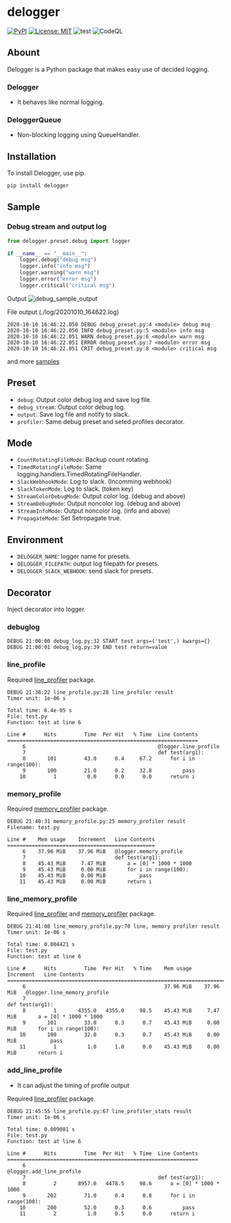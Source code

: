 # delogger

[![PyPI](https://badge.fury.io/py/delogger.svg)](https://badge.fury.io/py/delogger)
[![License: MIT](https://img.shields.io/badge/License-MIT-yellow.svg)](https://github.com/deresmos/delogger/blob/master/LICENSE)
![test](https://github.com/deresmos/delogger/workflows/Python%20Test/badge.svg)
![CodeQL](https://github.com/deresmos/delogger/workflows/CodeQL/badge.svg)

## Abount

Delogger is a Python package that makes easy use of decided logging.

### Delogger

- It behaves like normal logging.

### DeloggerQueue

- Non-blocking logging using QueueHandler.

## Installation

To install Delogger, use pip.

```bash
pip install delogger

```

## Sample

### Debug stream and output log

```python
from delogger.preset.debug import logger

if __name__ == "__main__":
    logger.debug("debug msg")
    logger.info("info msg")
    logger.warning("warn msg")
    logger.error("error msg")
    logger.critical("critical msg")
```

Output
![debug_sample_output]()

File output (./log/20201010_164622.log)
```
2020-10-10 16:46:22.050 DEBUG debug_preset.py:4 <module> debug msg
2020-10-10 16:46:22.050 INFO debug_preset.py:5 <module> info msg
2020-10-10 16:46:22.051 WARN debug_preset.py:6 <module> warn msg
2020-10-10 16:46:22.051 ERROR debug_preset.py:7 <module> error msg
2020-10-10 16:46:22.051 CRIT debug_preset.py:8 <module> critical msg
```


and more [samples](https://github.com/deresmos/delogger/tree/main/tests)

## Preset

- `debug`: Output color debug log and save log file.
- `debug_stream`: Output color debug log.
- `output`: Save log file and notify to slack.
- `profiler`: Same debug preset and seted profiles decorator.

## Mode

- `CountRotatingFileMode`: Backup count rotating.
- `TimedRotatingFileMode`: Same logging.handlers.TimedRotatingFileHandler.
- `SlackWebhookMode`: Log to slack. (Incomming webhook)
- `SlackTokenMode`: Log to slack. (token key)
- `StreamColorDebugMode`: Output color log. (debug and above)
- `StreamDebugMode`: Output noncolor log. (debug and above)
- `StreamInfoMode`: Output noncolor log. (info and above)
- `PropagateMode`: Set Setropagate true.

## Environment

- `DELOGGER_NAME`: logger name for presets.
- `DELOGGER_FILEPATH`: output log filepath for presets.
- `DELOGGER_SLACK_WEBHOOK`: send slack for presets.

## Decorator

Inject decorator into logger.

### debuglog

```text
DEBUG 21:00:00 debug_log.py:32 START test args=('test',) kwargs={}
DEBUG 21:00:01 debug_log.py:39 END test return=value
```

### line_profile

Required [line_profiler](https://github.com/pyutils/line_profiler) package.

```text
DEBUG 21:38:22 line_profile.py:28 line_profiler result
Timer unit: 1e-06 s

Total time: 6.4e-05 s
File: test.py
Function: test at line 6

Line #      Hits         Time  Per Hit   % Time  Line Contents
==============================================================
     6                                           @logger.line_profile
     7                                           def test(arg1):
     8       101         43.0      0.4     67.2      for i in range(100):
     9       100         21.0      0.2     32.8          pass
    10         1          0.0      0.0      0.0      return i
```

### memory_profile

Required [memory_profiler](https://github.com/pythonprofilers/memory_profiler) package.

```text
DEBUG 21:40:31 memory_profile.py:25 memory_profiler result
Filename: test.py

Line #    Mem usage    Increment   Line Contents
================================================
     6    37.96 MiB    37.96 MiB   @logger.memory_profile
     7                             def test(arg1):
     8    45.43 MiB     7.47 MiB       a = [0] * 1000 * 1000
     9    45.43 MiB     0.00 MiB       for i in range(100):
    10    45.43 MiB     0.00 MiB           pass
    11    45.43 MiB     0.00 MiB       return i
```

### line_memory_profile

Required [line_profiler](https://github.com/pyutils/line_profiler) and [memory_profiler](https://github.com/pythonprofilers/memory_profiler) package.

```text
DEBUG 21:41:08 line_memory_profile.py:70 line, memory profiler result
Timer unit: 1e-06 s

Total time: 0.004421 s
File: test.py
Function: test at line 6

Line #      Hits         Time  Per Hit   % Time    Mem usage    Increment   Line Contents
=========================================================================================
     6                                             37.96 MiB    37.96 MiB   @logger.line_memory_profile
     7                                                                      def test(arg1):
     8         1       4355.0   4355.0     98.5    45.43 MiB     7.47 MiB       a = [0] * 1000 * 1000
     9       101         33.0      0.3      0.7    45.43 MiB     0.00 MiB       for i in range(100):
    10       100         32.0      0.3      0.7    45.43 MiB     0.00 MiB           pass
    11         1          1.0      1.0      0.0    45.43 MiB     0.00 MiB       return i
```

### add_line_profile

- It can adjust the timing of profile output

Required [line_profiler](https://github.com/pyutils/line_profiler) package.

```text
DEBUG 21:45:55 line_profile.py:67 line_profiler_stats result
Timer unit: 1e-06 s

Total time: 0.009081 s
File: test.py
Function: test at line 6

Line #      Hits         Time  Per Hit   % Time  Line Contents
==============================================================
     6                                           @logger.add_line_profile
     7                                           def test(arg1):
     8         2       8957.0   4478.5     98.6      a = [0] * 1000 * 1000
     9       202         71.0      0.4      0.8      for i in range(100):
    10       200         52.0      0.3      0.6          pass
    11         2          1.0      0.5      0.0      return i
```
